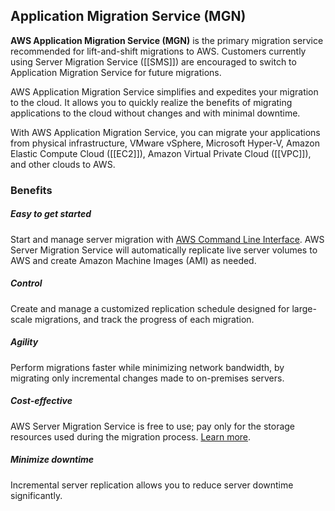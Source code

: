 ## Application Migration Service (MGN)

**AWS Application Migration Service (MGN)** is the primary migration service recommended for lift-and-shift migrations to AWS. Customers currently using Server Migration Service ([[SMS]]) are encouraged to switch to Application Migration Service for future migrations.

AWS Application Migration Service simplifies and expedites your migration to the cloud. It allows you to quickly realize the benefits of migrating applications to the cloud without changes and with minimal downtime.   

With AWS Application Migration Service, you can migrate your applications from physical infrastructure, VMware vSphere, Microsoft Hyper-V, Amazon Elastic Compute Cloud ([[EC2]]), Amazon Virtual Private Cloud ([[VPC]]), and other clouds to AWS.

### Benefits

##### Easy to get started

Start and manage server migration with [AWS Command Line Interface](https://docs.aws.amazon.com/cli/latest/reference/sms/index.html). AWS Server Migration Service will automatically replicate live server volumes to AWS and create Amazon Machine Images (AMI) as needed.  

##### Control

Create and manage a customized replication schedule designed for large-scale migrations, and track the progress of each migration.  

##### Agility

Perform migrations faster while minimizing network bandwidth, by migrating only incremental changes made to on-premises servers.  

##### Cost-effective

AWS Server Migration Service is free to use; pay only for the storage resources used during the migration process. [Learn more](https://aws.amazon.com/server-migration-service/pricing/).  

##### Minimize downtime

Incremental server replication allows you to reduce server downtime significantly.